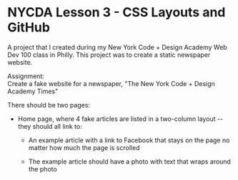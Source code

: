 # NYCDA Lesson 3 - CSS Layouts and GitHub
A project that I created during my New York Code + Design Academy Web Dev 100 class in Philly. This project was to create a static newspaper website.

Assignment:<br>
Create a fake website for a newspaper, "The New York Code + Design Academy Times"

There should be two pages:

* Home page, where 4 fake articles are listed in a two-column layout -- they should all link to:

  * An example article with a link to Facebook that stays on the page no matter how much the page is scrolled

  * The example article should have a photo with text that wraps around the photo
